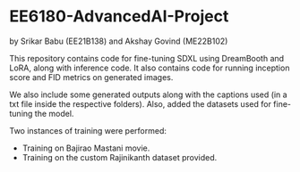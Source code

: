 # EE6180-AdvancedAI-Project
by Srikar Babu (EE21B138) and Akshay Govind (ME22B102)

This repository contains code for fine-tuning SDXL using DreamBooth and LoRA, along with inference code. It also contains code for running inception score and FID metrics on generated images.

We also include some generated outputs along with the captions used (in a txt file inside the respective folders). Also, added the datasets used for fine-tuning the model.

Two instances of training were performed:
- Training on Bajirao Mastani movie.
- Training on the custom Rajinikanth dataset provided.
